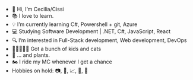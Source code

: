 - 👋 Hi, I’m Cecilia/Cissi
- 📚 I love to learn.
- 💡 I’m currently learning C#, Powershell + git, Azure
- 💻 Studying Software Development | .NET, C#, JavaScript, React 
- 🔍 I’m interested in Full-Stack development, Web development, DevOps
- 👶👶🐱🐱🐾 Got a bunch of kids and cats
- 🌱 ... and plants.
- 🏍️ I ride my MC whenever I get a chance
- Hobbies on hold: 📷, 🎿, 📈, 🧵, 📖


<!---
CiaOlsson/CiaOlsson is a ✨ special ✨ repository because its `README.md` (this file) appears on your GitHub profile.
You can click the Preview link to take a look at your changes.
--->
